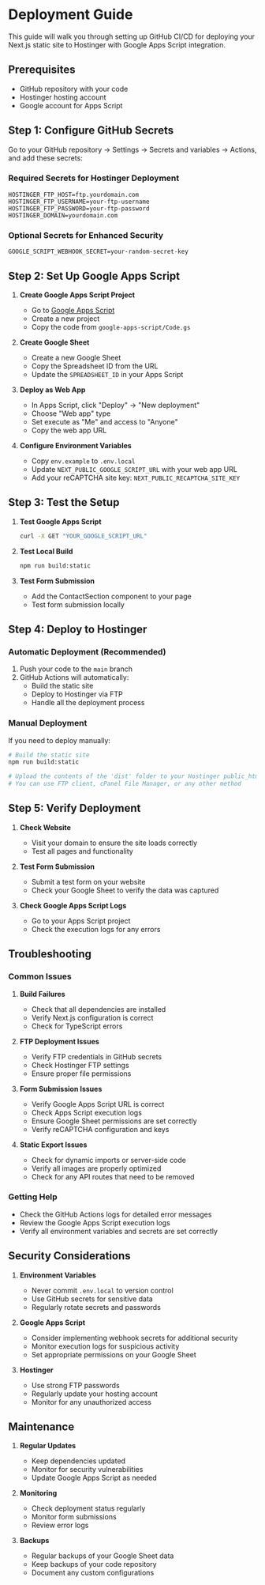 # Deployment Guide

This guide will walk you through setting up GitHub CI/CD for deploying your Next.js static site to Hostinger with Google Apps Script integration.

## Prerequisites

-   GitHub repository with your code
-   Hostinger hosting account
-   Google account for Apps Script

## Step 1: Configure GitHub Secrets

Go to your GitHub repository → Settings → Secrets and variables → Actions, and add these secrets:

### Required Secrets for Hostinger Deployment

```
HOSTINGER_FTP_HOST=ftp.yourdomain.com
HOSTINGER_FTP_USERNAME=your-ftp-username
HOSTINGER_FTP_PASSWORD=your-ftp-password
HOSTINGER_DOMAIN=yourdomain.com
```

### Optional Secrets for Enhanced Security

```
GOOGLE_SCRIPT_WEBHOOK_SECRET=your-random-secret-key
```

## Step 2: Set Up Google Apps Script

1. **Create Google Apps Script Project**

    - Go to [Google Apps Script](https://script.google.com/)
    - Create a new project
    - Copy the code from `google-apps-script/Code.gs`

2. **Create Google Sheet**

    - Create a new Google Sheet
    - Copy the Spreadsheet ID from the URL
    - Update the `SPREADSHEET_ID` in your Apps Script

3. **Deploy as Web App**

    - In Apps Script, click "Deploy" → "New deployment"
    - Choose "Web app" type
    - Set execute as "Me" and access to "Anyone"
    - Copy the web app URL

4. **Configure Environment Variables**
    - Copy `env.example` to `.env.local`
    - Update `NEXT_PUBLIC_GOOGLE_SCRIPT_URL` with your web app URL
    - Add your reCAPTCHA site key: `NEXT_PUBLIC_RECAPTCHA_SITE_KEY`

## Step 3: Test the Setup

1. **Test Google Apps Script**

    ```bash
    curl -X GET "YOUR_GOOGLE_SCRIPT_URL"
    ```

2. **Test Local Build**

    ```bash
    npm run build:static
    ```

3. **Test Form Submission**
    - Add the ContactSection component to your page
    - Test form submission locally

## Step 4: Deploy to Hostinger

### Automatic Deployment (Recommended)

1. Push your code to the `main` branch
2. GitHub Actions will automatically:
    - Build the static site
    - Deploy to Hostinger via FTP
    - Handle all the deployment process

### Manual Deployment

If you need to deploy manually:

```bash
# Build the static site
npm run build:static

# Upload the contents of the 'dist' folder to your Hostinger public_html directory
# You can use FTP client, cPanel File Manager, or any other method
```

## Step 5: Verify Deployment

1. **Check Website**

    - Visit your domain to ensure the site loads correctly
    - Test all pages and functionality

2. **Test Form Submission**

    - Submit a test form on your website
    - Check your Google Sheet to verify the data was captured

3. **Check Google Apps Script Logs**
    - Go to your Apps Script project
    - Check the execution logs for any errors

## Troubleshooting

### Common Issues

1. **Build Failures**

    - Check that all dependencies are installed
    - Verify Next.js configuration is correct
    - Check for TypeScript errors

2. **FTP Deployment Issues**

    - Verify FTP credentials in GitHub secrets
    - Check Hostinger FTP settings
    - Ensure proper file permissions

3. **Form Submission Issues**

    - Verify Google Apps Script URL is correct
    - Check Apps Script execution logs
    - Ensure Google Sheet permissions are set correctly
    - Verify reCAPTCHA configuration and keys

4. **Static Export Issues**
    - Check for dynamic imports or server-side code
    - Verify all images are properly optimized
    - Check for any API routes that need to be removed

### Getting Help

-   Check the GitHub Actions logs for detailed error messages
-   Review the Google Apps Script execution logs
-   Verify all environment variables and secrets are set correctly

## Security Considerations

1. **Environment Variables**

    - Never commit `.env.local` to version control
    - Use GitHub secrets for sensitive data
    - Regularly rotate secrets and passwords

2. **Google Apps Script**

    - Consider implementing webhook secrets for additional security
    - Monitor execution logs for suspicious activity
    - Set appropriate permissions on your Google Sheet

3. **Hostinger**
    - Use strong FTP passwords
    - Regularly update your hosting account
    - Monitor for any unauthorized access

## Maintenance

1. **Regular Updates**

    - Keep dependencies updated
    - Monitor for security vulnerabilities
    - Update Google Apps Script as needed

2. **Monitoring**

    - Check deployment status regularly
    - Monitor form submissions
    - Review error logs

3. **Backups**
    - Regular backups of your Google Sheet data
    - Keep backups of your code repository
    - Document any custom configurations
